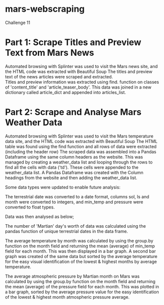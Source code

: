 # mars-webscraping
Challenge 11

# Part 1: Scrape Titles and Preview Text from Mars News

Automated browsing with Splinter was used to visit the Mars news site, and the HTML code was extracted with Beautiful Soup
The titles and preview text of the news articles were scraped and extracted.  
Titles and preview information was extracted using find. function on classes of 'content_title' and 'article_teaser_body'.
This data was joined in a new dictionary called article_dict and appended into articles_list.

# Part 2: Scrape and Analyse Mars Weather Data

Automated browsing with Splinter was used to visit the Mars temperature data site, and the HTML code was extracted with Beautiful Soup
The HTML table was found using the find function and all rows of data were extracted (including the header row)
The scraped data was assembled into a Pandas Dataframe using the same column headers as the website.
This was managed by creating a weather_data list and looping through the rows to find all the cells with data ('td').  These cells were appended to the weather_data list.
A Pandas Dataframe was created with the Column headings from the website and then adding the weather_data list.

Some data types were updated to enable future analysis:

The terrestrial date was converted to a date format, columns sol, ls and month were converted to integers, and min_temp and pressure were converted to float types.

Data was then analysed as below;

The number of 'Martian' day's worth of data was calculated using the pandas function of unique terrestrial dates in the data frame.

The average temperature by month was calculated by using the group.by function on the month field and returning the mean (average) of min_temp field for each month.  This was then displayed in a bar graph.
A second bar graph was created of the same data but sorted by the average temperature for the easy visual identification of the lowest & highest months by average temperature.

The average atmospheric pressure by Martian month on Mars was calculated by using the group.by function on the month field and returning the mean (average) of the pressure field for each month.  This was plotted in a bar graph, sorted by the average pressure value for the easy identification of the lowest & highest month atmospheric pressure average.

